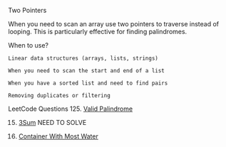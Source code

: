 Two Pointers

When you need to scan an array use two pointers to traverse instead of looping.  This is particularly effective for finding palindromes.



When to use?
    
    Linear data structures (arrays, lists, strings)
    
    When you need to scan the start and end of a list
    
    When you have a sorted list and need to find pairs
    
    Removing duplicates or filtering


LeetCode Questions
125. [Valid Palindrome](https://leetcode.com/problems/valid-palindrome/description/)

15. [3Sum](https://leetcode.com/problems/3sum/description/)  NEED TO SOLVE

11. [Container With Most Water](https://leetcode.com/problems/container-with-most-water/description/)